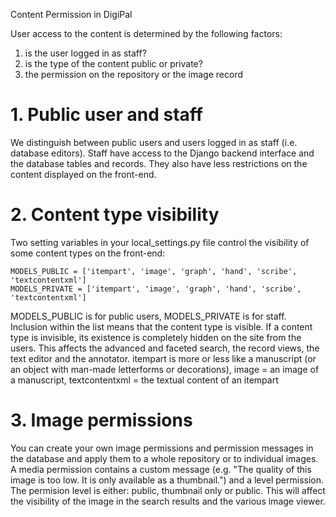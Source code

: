 Content Permission in DigiPal

User access to the content is determined by the following factors:

1. is the user logged in as staff?
2. is the type of the content public or private?
3. the permission on the repository or the image record

# 1. Public user and staff

We distinguish between public users and users logged in as staff (i.e. database editors). Staff have access to the Django backend interface and the database tables and records. They also have less restrictions on the content displayed on the front-end.

# 2. Content type visibility

Two setting variables in your local_settings.py file control the visibility of some content types on the front-end:

```
MODELS_PUBLIC = ['itempart', 'image', 'graph', 'hand', 'scribe', 'textcontentxml']
MODELS_PRIVATE = ['itempart', 'image', 'graph', 'hand', 'scribe', 'textcontentxml']
```

MODELS_PUBLIC is for public users, MODELS_PRIVATE is for staff. Inclusion within the list means that the content type is visible. If a content type is invisible, its existence is completely hidden on the site from the users. This affects the advanced and faceted search, the record views, the text editor and the annotator.
itempart is more or less like a manuscript (or an object with man-made letterforms or decorations), image = an image of a manuscript, textcontentxml = the textual content of an itempart

# 3. Image permissions

You can create your own image permissions and permission messages in the database and apply them to a whole repository or to individual images. A media permission contains a custom message (e.g. "The quality of this image is too low. It is only available as a thumbnail.") and a level permission. The permision level is either: public, thumbnail only or public. This will affect the visibility of the image in the search results and the various image viewer.

